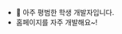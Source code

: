 - 👋 아주 평범한 학생 개발자입니다.
- 홈페이지를 자주 개발해요~!

<!---
Soft21c/Soft21c is a ✨ special ✨ repository because its `README.md` (this file) appears on your GitHub profile.
You can click the Preview link to take a look at your changes.
--->
